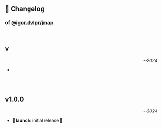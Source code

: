 ## 📒 Changelog

### of [@igor.dvlpr/jmap](https://github.com/igorskyflyer/npm-jmap)

<br>

## v

<p align="right"><em>--2024</em></p>

- 

<br>
<br>

## v1.0.0

<p align="right"><em>--2024</em></p>

- **🚀 launch**: initial release 🎉
